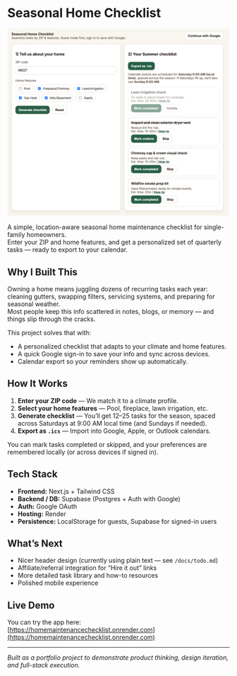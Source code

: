 # Seasonal Home Checklist

![App Screenshot](docs/screenshot.png)

A simple, location-aware seasonal home maintenance checklist for single-family homeowners.  
Enter your ZIP and home features, and get a personalized set of quarterly tasks — ready to export to your calendar.

## Why I Built This

Owning a home means juggling dozens of recurring tasks each year:  
cleaning gutters, swapping filters, servicing systems, and preparing for seasonal weather.  
Most people keep this info scattered in notes, blogs, or memory — and things slip through the cracks.  

This project solves that with:
- A personalized checklist that adapts to your climate and home features.
- A quick Google sign-in to save your info and sync across devices.
- Calendar export so your reminders show up automatically.

## How It Works

1. **Enter your ZIP code** — We match it to a climate profile.
2. **Select your home features** — Pool, fireplace, lawn irrigation, etc.
3. **Generate checklist** — You’ll get 12–25 tasks for the season, spaced across Saturdays at 9:00 AM local time (and Sundays if needed).
4. **Export as `.ics`** — Import into Google, Apple, or Outlook calendars.

You can mark tasks completed or skipped, and your preferences are remembered locally (or across devices if signed in).

## Tech Stack

- **Frontend:** Next.js + Tailwind CSS
- **Backend / DB:** Supabase (Postgres + Auth with Google)
- **Auth:** Google OAuth
- **Hosting:** Render
- **Persistence:** LocalStorage for guests, Supabase for signed-in users

## What’s Next

- Nicer header design (currently using plain text — see `/docs/todo.md`)
- Affiliate/referral integration for “Hire it out” links
- More detailed task library and how-to resources
- Polished mobile experience

## Live Demo

You can try the app here:  
[https://homemaintenancechecklist.onrender.com](https://homemaintenancechecklist.onrender.com)

---

*Built as a portfolio project to demonstrate product thinking, design iteration, and full-stack execution.*
